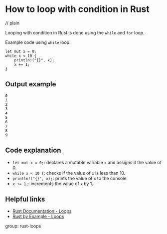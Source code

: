 # How to loop with condition in Rust
// plain

Looping with condition in Rust is done using the `while` and `for` loop.

Example code using `while` loop:
```
let mut x = 0;
while x < 10 {
    println!("{}", x);
    x += 1;
}
```
## Output example

```
0
1
2
3
4
5
6
7
8
9
```

## Code explanation

- `let mut x = 0;`: declares a mutable variable `x` and assigns it the value of 0.
- `while x < 10 {`: checks if the value of `x` is less than 10.
- `println!("{}", x);`: prints the value of `x` to the console.
- `x += 1;`: increments the value of `x` by 1.

## Helpful links
- [Rust Documentation - Loops](https://doc.rust-lang.org/book/ch03-05-control-flow.html#loops)
- [Rust by Example - Loops](https://doc.rust-lang.org/rust-by-example/flow_control/loop.html)

group: rust-loops